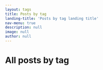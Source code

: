 ```yaml
---
layout: tags
title: Posts by tag
landing-title: 'Posts by tag landing title'
nav-menu: true
description: null
image: null
author: null
---
```


<h1>All posts by tag</h1>
